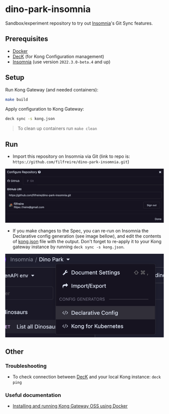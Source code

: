 # dino-park-insomnia

Sandbox/experiment repository to try out [Insomnia](https://insomnia.rest)'s Git Sync features.

## Prerequisites

- [Docker](https://docs.docker.com/engine/install/)
- [DecK](https://github.com/Kong/deck) (for Kong Configuration management)
- [Insomnia](https://github.com/Kong/insomnia/releases) (use version `2022.3.0-beta.4` and up)

## Setup

Run Kong Gateway (and needed containers):

```bash
make build
```

Apply configuration to Kong Gateway:

```bash
deck sync -s kong.json
```

> To clean up containers run `make clean`

## Run

- Import this repository on Insomnia via Git (link to repo is: `https://github.com/filfreire/dino-park-insomnia.git`)

![](imgs/git.png)

- If you make changes to the Spec, you can re-run on Insomnia the Declarative config generation (see image bellow), and edit the contents of [kong.json](kong.json) file with the output. Don't forget to re-apply it to your Kong gateway instance by running `deck sync -s kong.json`.

![](imgs/declarative.png)

## Other

### Troubleshooting

- To check connection between [DecK](https://github.com/Kong/deck) and your local Kong instance: `deck ping`

### Useful documentation

- [Installing and running Kong Gateway OSS using Docker](https://docs.konghq.com/gateway/latest/install-and-run/docker/)
